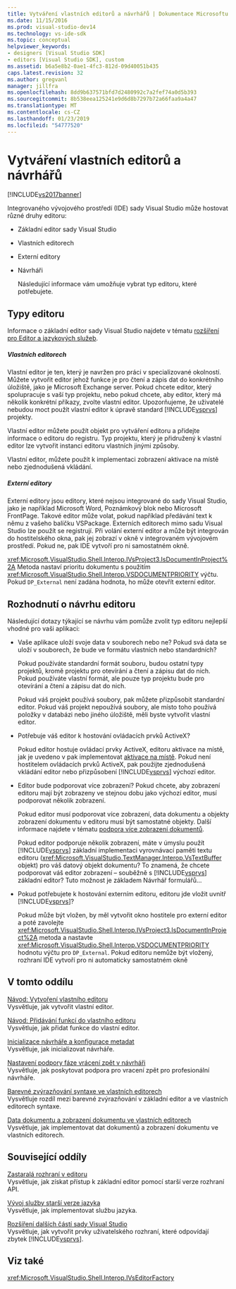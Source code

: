 ```yaml
---
title: Vytváření vlastních editorů a návrhářů | Dokumentace Microsoftu
ms.date: 11/15/2016
ms.prod: visual-studio-dev14
ms.technology: vs-ide-sdk
ms.topic: conceptual
helpviewer_keywords:
- designers [Visual Studio SDK]
- editors [Visual Studio SDK], custom
ms.assetid: b6a5e8b2-0ae1-4fc3-812d-09d40051b435
caps.latest.revision: 32
ms.author: gregvanl
manager: jillfra
ms.openlocfilehash: 8dd9b637571bfd7d2480992c7a2fef74a0d5b393
ms.sourcegitcommit: 8b538eea125241e9d6d8b7297b72a66faa9a4a47
ms.translationtype: MT
ms.contentlocale: cs-CZ
ms.lasthandoff: 01/23/2019
ms.locfileid: "54777520"
---
```

# <a name="creating-custom-editors-and-designers"></a>Vytváření vlastních editorů a návrhářů
[!INCLUDE[vs2017banner](../includes/vs2017banner.md)]

Integrovaného vývojového prostředí (IDE) sady Visual Studio může hostovat různé druhy editoru:  
  
- Základní editor sady Visual Studio  
  
- Vlastních editorech  
  
- Externí editory  
  
- Návrháři  
  
  Následující informace vám umožňuje vybrat typ editoru, které potřebujete.  
  
## <a name="types-of-editor"></a>Typy editoru  
 Informace o základní editor sady Visual Studio najdete v tématu [rozšíření pro Editor a jazykových služeb](../extensibility/extending-the-editor-and-language-services.md).  
  
##### <a name="custom-editors"></a>Vlastních editorech  
 Vlastní editor je ten, který je navržen pro práci v specializované okolností. Můžete vytvořit editor jehož funkce je pro čtení a zápis dat do konkrétního úložiště, jako je Microsoft Exchange server. Pokud chcete editor, který spolupracuje s vaší typ projektu, nebo pokud chcete, aby editor, který má několik konkrétní příkazy, zvolte vlastní editor. Upozorňujeme, že uživatelé nebudou moct použít vlastní editor k úpravě standard [!INCLUDE[vsprvs](../includes/vsprvs-md.md)] projekty.  
  
 Vlastní editor můžete použít objekt pro vytváření editoru a přidejte informace o editoru do registru. Typ projektu, který je přidružený k vlastní editor lze vytvořit instanci editoru vlastních jinými způsoby.  
  
 Vlastní editor, můžete použít k implementaci zobrazení aktivace na místě nebo zjednodušená vkládání.  
  
##### <a name="external-editors"></a>Externí editory  
 Externí editory jsou editory, které nejsou integrované do sady Visual Studio, jako je například Microsoft Word, Poznámkový blok nebo Microsoft FrontPage. Takové editor může volat, pokud například předávání text k němu z vašeho balíčku VSPackage. Externích editorech mimo sadu Visual Studio lze použít se registrují. Při volání externí editor a může být integrován do hostitelského okna, pak jej zobrazí v okně v integrovaném vývojovém prostředí. Pokud ne, pak IDE vytvoří pro ni samostatném okně.  
  
 <xref:Microsoft.VisualStudio.Shell.Interop.IVsProject3.IsDocumentInProject%2A> Metoda nastaví prioritu dokumentu s použitím <xref:Microsoft.VisualStudio.Shell.Interop.VSDOCUMENTPRIORITY> výčtu. Pokud `DP_External` není zadána hodnota, ho může otevřít externí editor.  
  
## <a name="editor-design-decisions"></a>Rozhodnutí o návrhu editoru  
 Následující dotazy týkající se návrhu vám pomůže zvolit typ editoru nejlepší vhodné pro vaši aplikaci:  
  
-   Vaše aplikace uloží svoje data v souborech nebo ne? Pokud svá data se uloží v souborech, že bude ve formátu vlastních nebo standardních?  
  
     Pokud používáte standardní formát souboru, budou ostatní typy projektů, kromě projektu pro otevírání a čtení a zápisu dat do nich. Pokud používáte vlastní formát, ale pouze typ projektu bude pro otevírání a čtení a zápisu dat do nich.  
  
     Pokud váš projekt používá soubory, pak můžete přizpůsobit standardní editor. Pokud váš projekt nepoužívá soubory, ale místo toho používá položky v databázi nebo jiného úložiště, měli byste vytvořit vlastní editor.  
  
-   Potřebuje váš editor k hostování ovládacích prvků ActiveX?  
  
     Pokud editor hostuje ovládací prvky ActiveX, editoru aktivace na místě, jak je uvedeno v pak implementovat [aktivace na místě](../misc/in-place-activation.md). Pokud není hostitelem ovládacích prvků ActiveX, pak použijte zjednodušená vkládání editor nebo přizpůsobení [!INCLUDE[vsprvs](../includes/vsprvs-md.md)] výchozí editor.  
  
-   Editor bude podporovat více zobrazení? Pokud chcete, aby zobrazení editoru mají být zobrazeny ve stejnou dobu jako výchozí editor, musí podporovat několik zobrazení.  
  
     Pokud editor musí podporovat více zobrazení, data dokumentu a objekty zobrazení dokumentu v editoru musí být samostatné objekty. Další informace najdete v tématu [podpora více zobrazení dokumentů](../extensibility/supporting-multiple-document-views.md).  
  
     Pokud editor podporuje několik zobrazení, máte v úmyslu použít [!INCLUDE[vsprvs](../includes/vsprvs-md.md)] základní implementaci vyrovnávací paměti textu editoru (<xref:Microsoft.VisualStudio.TextManager.Interop.VsTextBuffer> objekt) pro váš datový objekt dokumentu? To znamená, že chcete podporovat váš editor zobrazení – souběžně s [!INCLUDE[vsprvs](../includes/vsprvs-md.md)] základní editor? Tuto možnost je základem Návrhář formulářů...  
  
-   Pokud potřebujete k hostování externím editoru, editoru jde vložit uvnitř [!INCLUDE[vsprvs](../includes/vsprvs-md.md)]?  
  
     Pokud může být vložen, by měl vytvořit okno hostitele pro externí editor a poté zavolejte <xref:Microsoft.VisualStudio.Shell.Interop.IVsProject3.IsDocumentInProject%2A> metoda a nastavte <xref:Microsoft.VisualStudio.Shell.Interop.VSDOCUMENTPRIORITY> hodnotu výčtu pro `DP_External`. Pokud editoru nemůže být vložený, rozhraní IDE vytvoří pro ni automaticky samostatném okně  
  
## <a name="in-this-section"></a>V tomto oddílu  
 [Návod: Vytvoření vlastního editoru](../extensibility/walkthrough-creating-a-custom-editor.md)  
 Vysvětluje, jak vytvořit vlastní editor.  
  
 [Návod: Přidávání funkcí do vlastního editoru](../extensibility/walkthrough-adding-features-to-a-custom-editor.md)  
 Vysvětluje, jak přidat funkce do vlastní editor.  
  
 [Inicializace návrháře a konfigurace metadat](../extensibility/designer-initialization-and-metadata-configuration.md)  
 Vysvětluje, jak inicializovat návrháře.  
  
 [Nastavení podpory fáze vrácení zpět v návrháři](../extensibility/supplying-undo-support-to-designers.md)  
 Vysvětluje, jak poskytovat podpora pro vracení zpět pro profesionální návrháře.  
  
 [Barevné zvýrazňování syntaxe ve vlastních editorech](../extensibility/syntax-coloring-in-custom-editors.md)  
 Vysvětluje rozdíl mezi barevné zvýrazňování v základní editor a ve vlastních editorech syntaxe.  
  
 [Data dokumentu a zobrazení dokumentu ve vlastních editorech](../extensibility/document-data-and-document-view-in-custom-editors.md)  
 Vysvětluje, jak implementovat dat dokumentů a zobrazení dokumentu ve vlastních editorech.  
  
## <a name="related-sections"></a>Související oddíly  
 [Zastaralá rozhraní v editoru](../extensibility/legacy-interfaces-in-the-editor.md)  
 Vysvětluje, jak získat přístup k základní editor pomocí starší verze rozhraní API.  
  
 [Vývoj služby starší verze jazyka](../extensibility/internals/developing-a-legacy-language-service.md)  
 Vysvětluje, jak implementovat službu jazyka.  
  
 [Rozšíření dalších částí sady Visual Studio](../extensibility/extending-other-parts-of-visual-studio.md)  
 Vysvětluje, jak vytvořit prvky uživatelského rozhraní, které odpovídají zbytek [!INCLUDE[vsprvs](../includes/vsprvs-md.md)].  
  
## <a name="see-also"></a>Viz také  
 <xref:Microsoft.VisualStudio.Shell.Interop.IVsEditorFactory>
